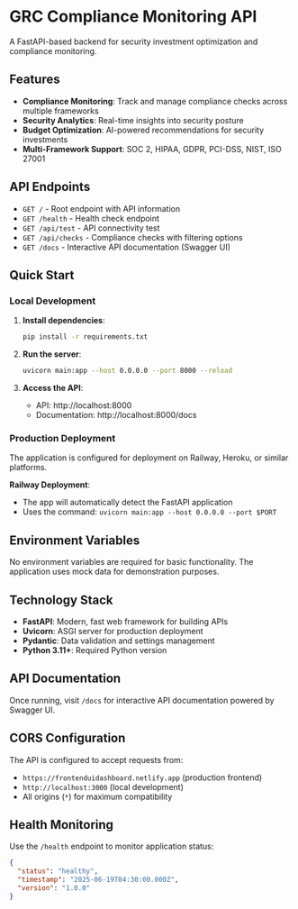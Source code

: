 # GRC Compliance Monitoring API

A FastAPI-based backend for security investment optimization and compliance monitoring.

## Features

- **Compliance Monitoring**: Track and manage compliance checks across multiple frameworks
- **Security Analytics**: Real-time insights into security posture
- **Budget Optimization**: AI-powered recommendations for security investments
- **Multi-Framework Support**: SOC 2, HIPAA, GDPR, PCI-DSS, NIST, ISO 27001

## API Endpoints

- `GET /` - Root endpoint with API information
- `GET /health` - Health check endpoint
- `GET /api/test` - API connectivity test
- `GET /api/checks` - Compliance checks with filtering options
- `GET /docs` - Interactive API documentation (Swagger UI)

## Quick Start

### Local Development

1. **Install dependencies**:
   ```bash
   pip install -r requirements.txt
   ```

2. **Run the server**:
   ```bash
   uvicorn main:app --host 0.0.0.0 --port 8000 --reload
   ```

3. **Access the API**:
   - API: http://localhost:8000
   - Documentation: http://localhost:8000/docs

### Production Deployment

The application is configured for deployment on Railway, Heroku, or similar platforms.

**Railway Deployment**:
- The app will automatically detect the FastAPI application
- Uses the command: `uvicorn main:app --host 0.0.0.0 --port $PORT`

## Environment Variables

No environment variables are required for basic functionality. The application uses mock data for demonstration purposes.

## Technology Stack

- **FastAPI**: Modern, fast web framework for building APIs
- **Uvicorn**: ASGI server for production deployment
- **Pydantic**: Data validation and settings management
- **Python 3.11+**: Required Python version

## API Documentation

Once running, visit `/docs` for interactive API documentation powered by Swagger UI.

## CORS Configuration

The API is configured to accept requests from:
- `https://frontenduidashboard.netlify.app` (production frontend)
- `http://localhost:3000` (local development)
- All origins (`*`) for maximum compatibility

## Health Monitoring

Use the `/health` endpoint to monitor application status:

```json
{
  "status": "healthy",
  "timestamp": "2025-06-19T04:30:00.000Z",
  "version": "1.0.0"
}
```


